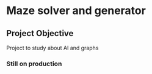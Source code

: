 # Maze solver and generator

## Project Objective

Project to study about AI and graphs

### Still on production